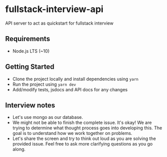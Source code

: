 # fullstack-interview-api

API server to act as quickstart for fullstack interview

## Requirements

- Node.js LTS (~10)

## Getting Started

- Clone the project locally and install dependencies using `yarn`
- Run the project using `yarn dev`
- Add/modify tests, jsdocs and API docs for any changes

## Interview notes

- Let's use mongo as our database.
- We might not be able to finish the complete issue. It's okay! We are trying to determine what thought process goes into developing this. The goal is to understand how we work together on problems.
- Let's share the screen and try to think out loud as you are solving the provided issue. Feel free to ask more clarifying questions as you go along.
